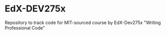 # EdX-DEV275x
Repository to track code for MIT-sourced course by EdX-Dev275x "Writing Professional Code"
